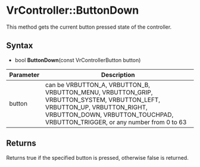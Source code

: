 # VrController::ButtonDown

This method gets the current button pressed state of the controller.

## Syntax

- bool **ButtonDown**(const VrControllerButton button)

| Parameter | Description |
|---|---|
| button | can be VRBUTTON_A, VRBUTTON_B, VRBUTTON_MENU, VRBUTTON_GRIP, VRBUTTON_SYSTEM, VRBUTTON_LEFT, VRBUTTON_UP, VRBUTTON_RIGHT, VRBUTTON_DOWN, VRBUTTON_TOUCHPAD, VRBUTTON_TRIGGER, or any number from 0 to 63 |

## Returns

Returns true if the specified button is pressed, otherwise false is returned.
